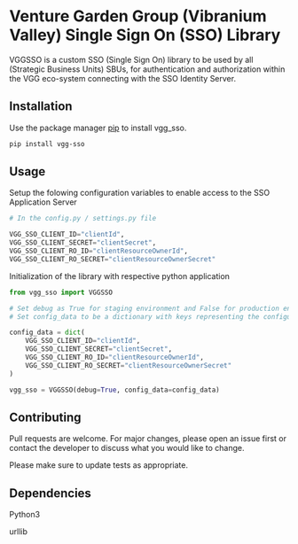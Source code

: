 # Venture Garden Group (Vibranium Valley) Single Sign On (SSO) Library

VGGSSO is a custom SSO (Single Sign On) library to be used by all (Strategic Business Units) SBUs, for authentication and authorization within the VGG eco-system connecting with the SSO Identity Server.

## Installation

Use the package manager [pip](https://pip.pypa.io/en/stable/) to install vgg_sso.

```bash
pip install vgg-sso
```

## Usage

Setup the folowing configuration variables to enable access to the SSO Application Server

```python
# In the config.py / settings.py file

VGG_SSO_CLIENT_ID="clientId",
VGG_SSO_CLIENT_SECRET="clientSecret",
VGG_SSO_CLIENT_RO_ID="clientResourceOwnerId",
VGG_SSO_CLIENT_RO_SECRET="clientResourceOwnerSecret"

```

Initialization of the library with respective python application

```python
from vgg_sso import VGGSSO

# Set debug as True for staging environment and False for production environment
# Set config_data to be a dictionary with keys representing the configuration variables 

config_data = dict(
    VGG_SSO_CLIENT_ID="clientId",
    VGG_SSO_CLIENT_SECRET="clientSecret",
    VGG_SSO_CLIENT_RO_ID="clientResourceOwnerId",
    VGG_SSO_CLIENT_RO_SECRET="clientResourceOwnerSecret"
)

vgg_sso = VGGSSO(debug=True, config_data=config_data)
```

## Contributing
Pull requests are welcome. For major changes, please open an issue first or contact the developer to discuss what you would like to change.

Please make sure to update tests as appropriate.


## Dependencies
Python3

urllib
